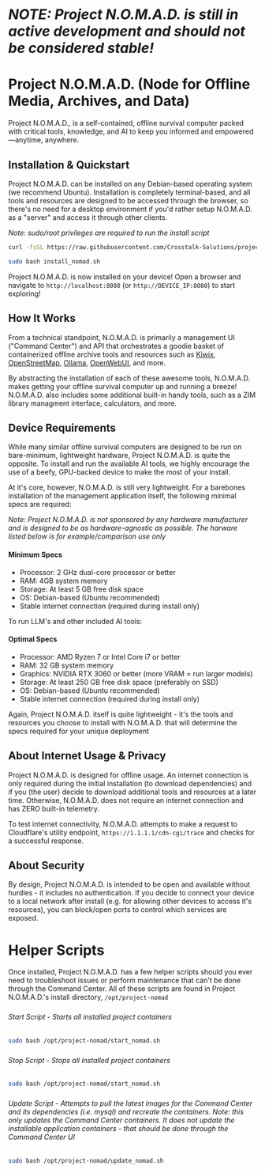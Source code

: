 # *NOTE: Project N.O.M.A.D. is still in active development and should not be considered stable!*
# Project N.O.M.A.D. (Node for Offline Media, Archives, and Data)
Project N.O.M.A.D., is a self-contained, offline survival computer packed with critical tools, knowledge, and AI to keep you informed and empowered—anytime, anywhere.

## Installation & Quickstart
Project N.O.M.A.D. can be installed on any Debian-based operating system (we recommend Ubuntu). Installation is completely terminal-based, and all tools and resources are designed to be accessed through the browser, so there's no need for a desktop environment if you'd rather setup N.O.M.A.D. as a "server" and access it through other clients.

*Note: sudo/root privileges are required to run the install script*

```bash
curl -fsSL https://raw.githubusercontent.com/Crosstalk-Solutions/project-nomad/refs/heads/master/install/install_nomad.sh -o install_nomad.sh
```

```bash
sudo bash install_nomad.sh
```

Project N.O.M.A.D. is now installed on your device! Open a browser and navigate to `http://localhost:8080` (or `http://DEVICE_IP:8080`) to start exploring!

## How It Works
From a technical standpoint, N.O.M.A.D. is primarily a management UI ("Command Center") and API that orchestrates a goodie basket of containerized offline archive tools and resources such as 
[Kiwix](https://kiwix.org/), [OpenStreetMap](https://www.openstreetmap.org/), [Ollama](https://ollama.com/), [OpenWebUI](https://openwebui.com/), and more.

By abstracting the installation of each of these awesome tools, N.O.M.A.D. makes getting your offline survival computer up and running a breeze! N.O.M.A.D. also includes some additional built-in handy tools, such as a ZIM library managment interface, calculators, and more.

## Device Requirements
While many similar offline survival computers are designed to be run on bare-minimum, lightweight hardware, Project N.O.M.A.D. is quite the opposite. To install and run the
available AI tools, we highly encourage the use of a beefy, GPU-backed device to make the most of your install.

At it's core, however, N.O.M.A.D. is still very lightweight. For a barebones installation of the management application itself, the following minimal specs are required:

*Note: Project N.O.M.A.D. is not sponsored by any hardware manufacturer and is designed to be as hardware-agnostic as possible. The harware listed below is for example/comparison use only*

#### Minimum Specs
- Processor: 2 GHz dual-core processor or better
- RAM: 4GB system memory
- Storage: At least 5 GB free disk space
- OS: Debian-based (Ubuntu recommended)
- Stable internet connection (required during install only)

To run LLM's and other included AI tools:

#### Optimal Specs
- Processor: AMD Ryzen 7 or Intel Core i7 or better
- RAM: 32 GB system memory
- Graphics: NVIDIA RTX 3060 or better (more VRAM = run larger models)
- Storage: At least 250 GB free disk space (preferably on SSD)
- OS: Debian-based (Ubuntu recommended)
- Stable internet connection (required during install only)

Again, Project N.O.M.A.D. itself is quite lightweight - it's the tools and resources you choose to install with N.O.M.A.D. that will determine the specs required for your unique deployment

## About Internet Usage & Privacy
Project N.O.M.A.D. is designed for offline usage. An internet connection is only required during the initial installation (to download dependencies) and if you (the user) decide to download additional tools and resources at a later time. Otherwise, N.O.M.A.D. does not require an internet connection and has ZERO built-in telemetry.

To test internet connectivity, N.O.M.A.D. attempts to make a request to Cloudflare's utility endpoint, `https://1.1.1.1/cdn-cgi/trace` and checks for a successful response.

## About Security
By design, Project N.O.M.A.D. is intended to be open and available without hurdles - it includes no authentication. If you decide to connect your device to a local network after install (e.g. for allowing other devices to access it's resources), you can block/open ports to control which services are exposed.

# Helper Scripts
Once installed, Project N.O.M.A.D. has a few helper scripts should you ever need to troubleshoot issues or perform maintenance that can't be done through the Command Center. All of these scripts are found in Project N.O.M.A.D.'s install directory, `/opt/project-nomad`

###

###### Start Script - Starts all installed project containers
```bash
sudo bash /opt/project-nomad/start_nomad.sh
```
###

###### Stop Script - Stops all installed project containers
```bash
sudo bash /opt/project-nomad/start_nomad.sh
```
###

###### Update Script - Attempts to pull the latest images for the Command Center and its dependencies (i.e. mysql) and recreate the containers. Note: this *only* updates the Command Center containers. It does not update the installable application containers - that should be done through the Command Center UI
```bash
sudo bash /opt/project-nomad/update_nomad.sh
```